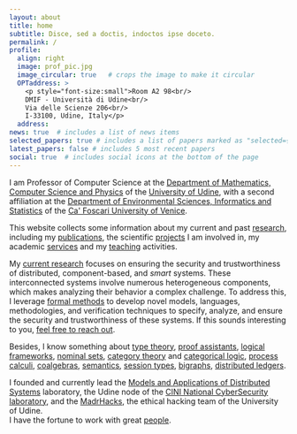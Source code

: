 ```yaml
---
layout: about
title: home
subtitle: Disce, sed a doctis, indoctos ipse doceto.
permalink: /
profile:
  align: right
  image: prof_pic.jpg
  image_circular: true   # crops the image to make it circular
  OPTaddress: >
    <p style="font-size:small">Room A2 98<br/>
    DMIF - Università di Udine<br/>
    Via delle Scienze 206<br/>
    I-33100, Udine, Italy</p>
  address: 
news: true  # includes a list of news items
selected_papers: true # includes a list of papers marked as "selected={true}"
latest_papers: false # includes 5 most recent papers
social: true  # includes social icons at the bottom of the page
---
```

I am Professor of Computer Science at the [Department of Mathematics, Computer Science and Physics](https://www.dmif.uniud.it) of the [University of Udine](https://www.uniud.it), with a second affiliation at the [Department of Environmental Sciences, Informatics and Statistics](https://www.unive.it/pag/28183) of the [Ca' Foscari University of Venice](https://www.unive.it).

This website collects some information about my current and past [research](/research/), including my [publications](/publications/), the scientific [projects](/projects/) I am involved in, my academic [services](/services/) and my [teaching](/teaching/) activities.

My [current research](/research/) focuses on ensuring the security and trustworthiness of distributed, component-based, and _smart_ systems. These interconnected systems involve numerous heterogeneous components, which makes analyzing their behavior a complex challenge. To address this, I leverage [formal methods](https://en.wikipedia.org/wiki/Formal_methods) to develop novel models, languages, methodologies, and verification techniques to specify, analyze, and ensure the security and trustworthiness of these systems. 
If this sounds interesting to you, [feel free to reach out](mailto:marino.miculan@uniud.it).


Besides, I know something about
[type theory](https://en.wikipedia.org/wiki/Type_theory),
[proof assistants](https://en.wikipedia.org/wiki/Proof_assistant),
[logical frameworks](https://en.wikipedia.org/wiki/Logical_framework),
[nominal sets](https://ncatlab.org/nlab/show/nominal+set), 
[category theory](https://en.wikipedia.org/wiki/Category_theory) and [categorical logic](https://en.wikipedia.org/wiki/Categorical_logic), 
[process calculi](https://en.wikipedia.org/wiki/Process_calculus),
[coalgebras](https://en.wikipedia.org/wiki/F-coalgebra), 
[semantics](https://en.wikipedia.org/wiki/Semantics_(computer_science)), 
[session types](https://en.wikipedia.org/wiki/Session_type),
[bigraphs](https://en.wikipedia.org/wiki/Bigraph), 
[distributed ledgers](https://en.wikipedia.org/wiki/Distributed_ledger).

I founded and currently lead the [Models and Applications of Distributed Systems](https://mads.uniud.it) laboratory, the Udine node of the [CINI National CyberSecurity laboratory](https://cybersecnatlab.it), and the [MadrHacks](https://www.madrhacks.org), the ethical hacking team of the University of Udine.  
I have the fortune to work with great [people](/group/).